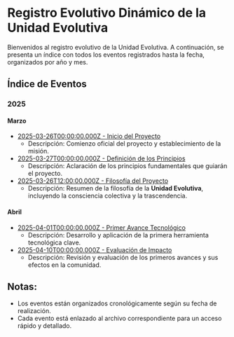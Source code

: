 # Registro Evolutivo Dinámico de la Unidad Evolutiva

Bienvenidos al registro evolutivo de la Unidad Evolutiva. A continuación, se presenta un índice con todos los eventos registrados hasta la fecha, organizados por año y mes.

## Índice de Eventos

### 2025

#### Marzo
- [2025-03-26T00:00:00.000Z - Inicio del Proyecto](./2025/03/2025-03-26T00%3A00%3A00.000Z%20-%20Inicio%20del%20Proyecto.md)
  - Descripción: Comienzo oficial del proyecto y establecimiento de la misión.
- [2025-03-27T00:00:00.000Z - Definición de los Principios](./2025/03/2025-03-27T00%3A00%3A00.000Z%20-%20Definición%20de%20los%20Principios.md)
  - Descripción: Aclaración de los principios fundamentales que guiarán el proyecto.
- [2025-03-26T12:00:00.000Z - Filosofía del Proyecto](./2025/03/2025-03-26T12%3A00%3A00.000Z%20-%20Filosofía%20del%20Proyecto.md)
  - Descripción: Resumen de la filosofía de la **Unidad Evolutiva**, incluyendo la consciencia colectiva y la trascendencia.

#### Abril
- [2025-04-01T00:00:00.000Z - Primer Avance Tecnológico](./2025/04/2025-04-01T00%3A00%3A00.000Z%20-%20Primer%20Avance%20Tecnológico.md)
  - Descripción: Desarrollo y aplicación de la primera herramienta tecnológica clave.
- [2025-04-10T00:00:00.000Z - Evaluación de Impacto](./2025/04/2025-04-10T00%3A00%3A00.000Z%20-%20Evaluación%20de%20Impacto.md)
  - Descripción: Revisión y evaluación de los primeros avances y sus efectos en la comunidad.

## Notas:
- Los eventos están organizados cronológicamente según su fecha de realización.
- Cada evento está enlazado al archivo correspondiente para un acceso rápido y detallado.
